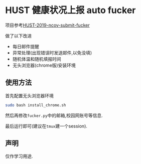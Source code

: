 # HUST 健康状况上报 auto fucker 

项目参考[HUST-2019-ncov-submit-fucker](https://git.recolic.net/recolic-hust/hust-2019-ncov-submit-fucker)

做了以下改进

- 每日邮件提醒
- 异常处理(出现错误时发送邮件,以免没填)
- 随机体温和随机填报时间
- 无头浏览器(chrome版)安装环境

## 使用方法

首先配置无头浏览器环境

```bash
sudo bash install_chrome.sh
```

然后再修改`fucker.py`中的邮箱,校园网账号等信息.

最后运行即可(建议在`tmux`建一个session).

## 声明

仅作学习用途.